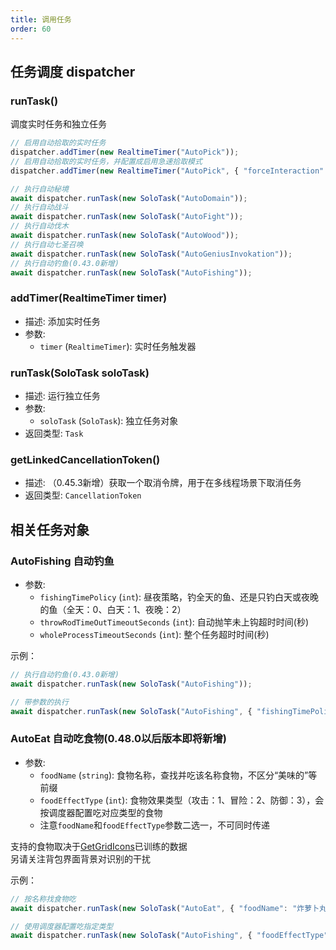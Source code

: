 ```yaml
---
title: 调用任务
order: 60
---
```


## 任务调度 dispatcher

### runTask()

调度实时任务和独立任务

```js
// 启用自动拾取的实时任务
dispatcher.addTimer(new RealtimeTimer("AutoPick"));
// 启用自动拾取的实时任务，并配置成启用急速拾取模式
dispatcher.addTimer(new RealtimeTimer("AutoPick", { "forceInteraction": true }));

// 执行自动秘境
await dispatcher.runTask(new SoloTask("AutoDomain"));
// 执行自动战斗
await dispatcher.runTask(new SoloTask("AutoFight"));
// 执行自动伐木
await dispatcher.runTask(new SoloTask("AutoWood"));
// 执行自动七圣召唤
await dispatcher.runTask(new SoloTask("AutoGeniusInvokation"));
// 执行自动钓鱼(0.43.0新增)
await dispatcher.runTask(new SoloTask("AutoFishing"));
```

### addTimer(RealtimeTimer timer)
- 描述: 添加实时任务
- 参数:
  - `timer` (`RealtimeTimer`): 实时任务触发器

### runTask(SoloTask soloTask)
- 描述: 运行独立任务
- 参数:
  - `soloTask` (`SoloTask`): 独立任务对象
- 返回类型: `Task`

### getLinkedCancellationToken()
- 描述: （0.45.3新增）获取一个取消令牌，用于在多线程场景下取消任务
- 返回类型: `CancellationToken`

## 相关任务对象

### AutoFishing 自动钓鱼

- 参数:
  - `fishingTimePolicy` (`int`): 昼夜策略，钓全天的鱼、还是只钓白天或夜晚的鱼（全天：0、白天：1、夜晚：2）
  - `throwRodTimeOutTimeoutSeconds` (`int`): 自动抛竿未上钩超时时间(秒)
  - `wholeProcessTimeoutSeconds` (`int`): 整个任务超时时间(秒)


示例：

```js
// 执行自动钓鱼(0.43.0新增)
await dispatcher.runTask(new SoloTask("AutoFishing"));

// 带参数的执行
await dispatcher.runTask(new SoloTask("AutoFishing", { "fishingTimePolicy": 0 }));
```


### AutoEat 自动吃食物(0.48.0以后版本即将新增)

- 参数:
  - `foodName` (`string`): 食物名称，查找并吃该名称食物，不区分“美味的”等前缀
  - `foodEffectType` (`int`): 食物效果类型（攻击：1、冒险：2、防御：3），会按调度器配置吃对应类型的食物
  - 注意`foodName`和`foodEffectType`参数二选一，不可同时传递  

支持的食物取决于[GetGridIcons](https://bettergi.com/feats/task/getGridIcons.html)已训练的数据  
另请关注背包界面背景对识别的干扰

示例：

```js
// 按名称找食物吃
await dispatcher.runTask(new SoloTask("AutoEat", { "foodName": "炸萝卜丸子" }));

// 使用调度器配置吃指定类型
await dispatcher.runTask(new SoloTask("AutoFishing", { "foodEffectType": 1 }));
```
